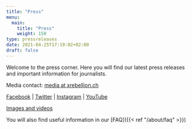 ```yaml
---
title: "Press"
menu:
  main:
    title: "Press"
    weight: 150
type: pressreleases
date: 2021-04-25T17:19:02+02:00
draft: false
---
```


Welcome to the press corner. Here you will find our latest press releases and important information for journalists.

Media contact: [media at xrebellion.ch](media@xrebellion.ch)

[Facebook](https://facebook.com/XRSwitzerland) | [Twitter](https://twitter.com/@xrSchweiz) | [Instagram](https://instagram.com/xr_switzerland) | [YouTube](https://www.youtube.com/channel/UCcXrHicgZhfhCWg2cCrXCsA)

[Images and videos](https://show.pics.io/xr-global-media-resources-public/search?tagId=5fa93cf0af1bf200110c09a7)


You will also find useful information in our [FAQ]({{< ref "/about/faq" >}})
